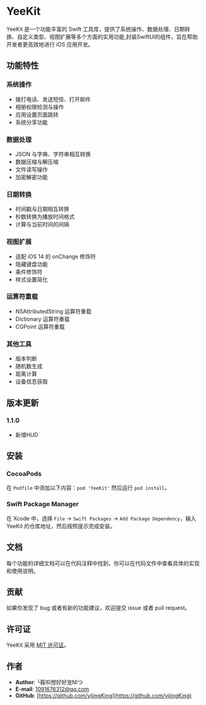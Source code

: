 # YeeKit

YeeKit 是一个功能丰富的 Swift 工具库，提供了系统操作、数据处理、日期转换、自定义类型、视图扩展等多个方面的实用功能,封装SwiftUI的组件，旨在帮助开发者更高效地进行 iOS 应用开发。

## 功能特性

### 系统操作
- 拨打电话、发送短信、打开邮件
- 相册权限检测与操作
- 应用设置页面跳转
- 系统分享功能

### 数据处理
- JSON 与字典、字符串相互转换
- 数据压缩与解压缩
- 文件读写操作
- 加密解密功能

### 日期转换
- 时间戳与日期相互转换
- 秒数转换为播放时间格式
- 计算与当前时间的间隔

### 视图扩展
- 适配 iOS 14 的 onChange 修饰符
- 隐藏键盘功能
- 条件修饰符
- 样式设置简化

### 运算符重载
- NSAttributedString 运算符重载
- Dictionary 运算符重载
- CGPoint 运算符重载

### 其他工具
- 版本判断
- 随机数生成
- 距离计算
- 设备信息获取


## 版本更新
### 1.1.0
- 新增HUD

## 安装

### CocoaPods
在 `Podfile` 中添加以下内容：`pod 'YeeKit'` 然后运行 `pod install`。

### Swift Package Manager
在 Xcode 中，选择 `File` -> `Swift Packages` -> `Add Package Dependency`，输入 YeeKit 的仓库地址，然后按照提示完成安装。

## 文档
每个功能的详细文档可以在代码注释中找到，你可以在代码文件中查看具体的实现和使用说明。

## 贡献
如果你发现了 bug 或者有新的功能建议，欢迎提交 issue 或者 pull request。

## 许可证
YeeKit 采用 [MIT 许可证](LICENSE)。

## 作者
- **Author**: ╰莪呮想好好宠Nǐつ
- **E-mail**: 1091676312@qq.com
- **GitHub**: [https://github.com/yijingKing](https://github.com/yijingKing)
    
